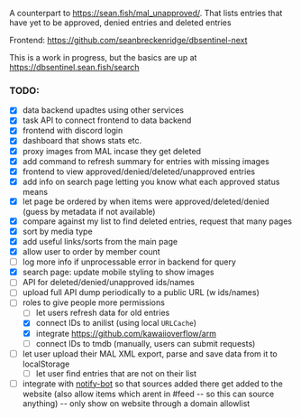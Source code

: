 A counterpart to <https://sean.fish/mal_unapproved/>. That lists entries that have yet to be approved, denied entries and deleted entries

Frontend: <https://github.com/seanbreckenridge/dbsentinel-next>

This is a work in progress, but the basics are up at <https://dbsentinel.sean.fish/search>

### TODO:

- [x] data backend upadtes using other services
- [x] task API to connect frontend to data backend
- [x] frontend with discord login
- [x] dashboard that shows stats etc.
- [x] proxy images from MAL incase they get deleted
- [x] add command to refresh summary for entries with missing images
- [x] frontend to view approved/denied/deleted/unapproved entries
- [x] add info on search page letting you know what each approved status means
- [x] let page be ordered by when items were approved/deleted/denied (guess by metadata if not available)
- [x] compare against my list to find deleted entries, request that many pages
- [x] sort by media type
- [x] add useful links/sorts from the main page
- [x] allow user to order by member count
- [ ] log more info if unprocessable error in backend for query
- [x] search page: update mobile styling to show images
- [ ] API for deleted/denied/unapproved ids/names
- [ ] upload full API dump periodically to a public URL (w ids/names)
- [ ] roles to give people more permissions
  - [ ] let users refresh data for old entries
  - [x] connect IDs to anilist (using local `URLCache`)
  - [x] integrate <https://github.com/kawaiioverflow/arm>
  - [ ] connect IDs to tmdb (manually, users can submit requests)
- [ ] let user upload their MAL XML export, parse and save data from it to localStorage
  - [ ] let user find entries that are not on their list
- [ ] integrate with [notify-bot](https://github.com/seanbreckenridge/mal-notify-bot) so that sources added there get added to the website (also allow items which arent in #feed -- so this can source anything) -- only show on website through a domain allowlist
